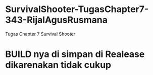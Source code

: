# SurvivalShooter-TugasChapter7-343-RijalAgusRusmana
 Tugas Chapter 7 Survival Shooter
# BUILD nya di simpan di Realease dikarenakan tidak cukup
